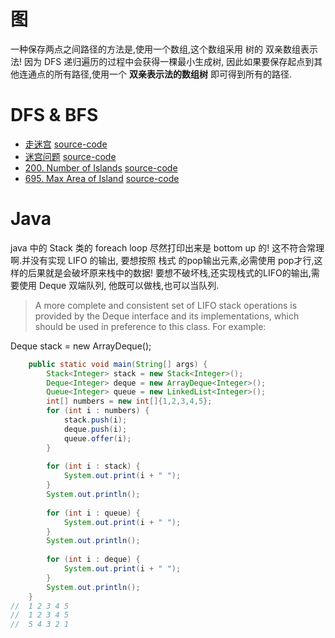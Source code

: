 # 图
一种保存两点之间路径的方法是,使用一个数组,这个数组采用 树的 双亲数组表示法! 因为 DFS 递归遍历的过程中会获得一棵最小生成树, 因此如果要保存起点到其他连通点的所有路径,使用一个 **双亲表示法的数组树** 即可得到所有的路径.

# DFS & BFS
 - [走迷宫](https://www.nowcoder.com/practice/6276dbbda7094978b0e9ebb183ba37b9) [source-code](./Maze.java)
 - [迷宫问题](https://www.nowcoder.com/practice/cf24906056f4488c9ddb132f317e03bc) [source-code](./MazeWithPath.java)
 - [200. Number of Islands](https://leetcode.com/problems/number-of-islands/description/) [source-code](./Islands.java)
 - [695. Max Area of Island](https://leetcode.com/problems/max-area-of-island/description/) [source-code](./Islands.java)
	

# Java
java 中的 Stack 类的 foreach loop 尽然打印出来是 bottom up 的! 这不符合常理啊.并没有实现 LIFO 的输出, 要想按照 栈式 的pop输出元素,必需使用 pop才行,这样的后果就是会破坏原来栈中的数据! 要想不破坏栈,还实现栈式的LIFO的输出,需要使用 Deque 双端队列, 他既可以做栈,也可以当队列.

> A more complete and consistent set of LIFO stack operations is provided by the Deque interface and its implementations, which should be used in preference to this class. For example:

   Deque<Integer> stack = new ArrayDeque<Integer>();
   

```java
	public static void main(String[] args) {
		Stack<Integer> stack = new Stack<Integer>();
		Deque<Integer> deque = new ArrayDeque<Integer>();
		Queue<Integer> queue = new LinkedList<Integer>();
		int[] numbers = new int[]{1,2,3,4,5};
		for (int i : numbers) {
			stack.push(i);
			deque.push(i);
			queue.offer(i);
		}
		
		for (int i : stack) {
			System.out.print(i + " ");
		}
		System.out.println();
		
		for (int i : queue) {
			System.out.print(i + " ");
		}
		System.out.println();
		
		for (int i : deque) {
			System.out.print(i + " ");
		}
		System.out.println();
	}
//	1 2 3 4 5 
//	1 2 3 4 5 
//	5 4 3 2 1 

```